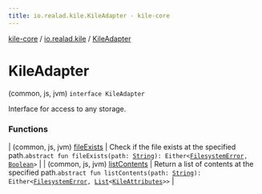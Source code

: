 ```yaml
---
title: io.realad.kile.KileAdapter - kile-core
---
```


[kile-core](../../index.html) / [io.realad.kile](../index.html) / [KileAdapter](./index.html)

# KileAdapter

(common, js, jvm) `interface KileAdapter`

Interface for access to any storage.

### Functions

| (common, js, jvm) [fileExists](file-exists.html) | Check if the file exists at the specified path.`abstract fun fileExists(path: `[`String`](https://kotlinlang.org/api/latest/jvm/stdlib/kotlin/-string/index.html)`): Either<`[`FilesystemError`](../../io.realad.kile.error/-filesystem-error/index.html)`, `[`Boolean`](https://kotlinlang.org/api/latest/jvm/stdlib/kotlin/-boolean/index.html)`>` |
| (common, js, jvm) [listContents](list-contents.html) | Return a list of contents at the specified path.`abstract fun listContents(path: `[`String`](https://kotlinlang.org/api/latest/jvm/stdlib/kotlin/-string/index.html)`): Either<`[`FilesystemError`](../../io.realad.kile.error/-filesystem-error/index.html)`, `[`List`](https://kotlinlang.org/api/latest/jvm/stdlib/kotlin.collections/-list/index.html)`<`[`KileAttributes`](../-kile-attributes/index.html)`>>` |

